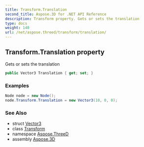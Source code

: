 ```yaml
---
title: Transform.Translation
second_title: Aspose.3D for .NET API Reference
description: Transform property. Gets or sets the translation
type: docs
weight: 140
url: /net/aspose.threed/transform/translation/
---
```

## Transform.Translation property

Gets or sets the translation

```csharp
public Vector3 Translation { get; set; }
```

### Examples

```csharp
Node node = new Node();
node.Transform.Translation = new Vector3(10, 0, 0);
```

### See Also

* struct [Vector3](../../../aspose.threed.utilities/vector3/)
* class [Transform](../)
* namespace [Aspose.ThreeD](../../../aspose.threed/)
* assembly [Aspose.3D](../../../)



